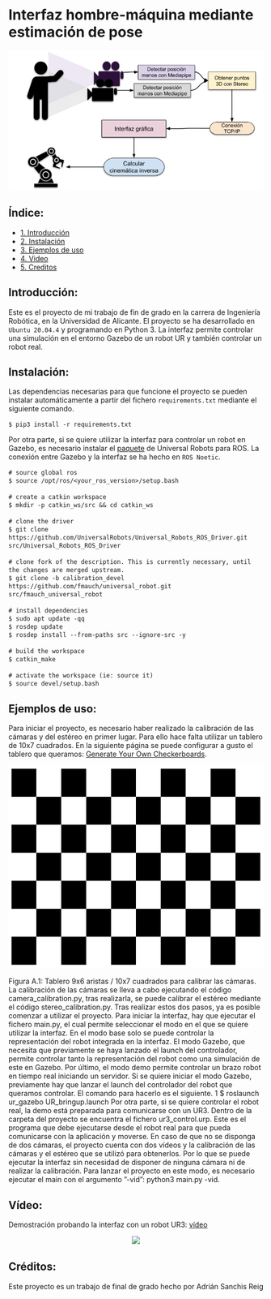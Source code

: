 # Interfaz hombre-máquina mediante estimación de pose
<p align="center">
  <img src="doc/Pipeline.jpg" alt="animated"/>
</p>

## Índice:
  
  - [1. Introducción](#p1)
  - [2. Instalación](#p2)  
  - [3. Ejemplos de uso](#p3)
  - [4. Video](#p4)
  - [5. Creditos](#p5)  

## Introducción: <a name="p1"/>

Este es el proyecto de mi trabajo de fin de grado en la carrera de Ingeniería Robótica, en la Universidad de Alicante. El proyecto se ha desarrollado en `Ubuntu 20.04.4` y programando en Python 3. La interfaz permite controlar una simulación en el entorno Gazebo de un robot UR y también controlar un robot real.

## Instalación: <a name="p2"/>

Las dependencias necesarias para que funcione el proyecto se pueden instalar automáticamente a partir del fichero `requirements.txt` mediante el siguiente comando.

    $ pip3 install -r requirements.txt

Por otra parte, si se quiere utilizar la interfaz para controlar un robot en Gazebo, es necesario instalar el [paquete](https://github.com/UniversalRobots/Universal_Robots_ROS_Driver) de Universal Robots para ROS. La conexión entre Gazebo y la interfaz se ha hecho en `ROS Noetic`.

    # source global ros
    $ source /opt/ros/<your_ros_version>/setup.bash
    
    # create a catkin workspace
    $ mkdir -p catkin_ws/src && cd catkin_ws
    
    # clone the driver
    $ git clone https://github.com/UniversalRobots/Universal_Robots_ROS_Driver.git src/Universal_Robots_ROS_Driver
    
    # clone fork of the description. This is currently necessary, until the changes are merged upstream.
    $ git clone -b calibration_devel https://github.com/fmauch/universal_robot.git src/fmauch_universal_robot
    
    # install dependencies
    $ sudo apt update -qq
    $ rosdep update
    $ rosdep install --from-paths src --ignore-src -y
    
    # build the workspace
    $ catkin_make
    
    # activate the workspace (ie: source it)
    $ source devel/setup.bash

## Ejemplos de uso: <a name="p3"/>

Para iniciar el proyecto, es necesario haber realizado la calibración de las cámaras y del estéreo en primer lugar. Para ello hace falta utilizar un tablero de 10x7 cuadrados. En la siguiente página se puede configurar a gusto el tablero que queramos: [Generate Your Own Checkerboards](https://markhedleyjones.com/projects/calibration-checkerboard-collection).

<p align="center">
  <img height=400 scale="60" src="doc/board.jpg"/>
</p>

Figura A.1: Tablero 9x6 aristas / 10x7 cuadrados para calibrar las cámaras.
La calibración de las cámaras se lleva a cabo ejecutando el código camera_calibration.py,
tras realizarla, se puede calibrar el estéreo mediante el código stereo_calibration.py. Tras realizar estos dos pasos, ya es posible comenzar a utilizar el proyecto.
Para iniciar la interfaz, hay que ejecutar el fichero main.py, el cual permite seleccionar el
modo en el que se quiere utilizar la interfaz. En el modo base solo se puede controlar la representación del robot integrada en la interfaz. El modo Gazebo, que necesita que previamente
se haya lanzado el launch del controlador, permite controlar tanto la representación del robot como una simulación de este en Gazebo. Por último, el modo demo permite controlar un
brazo robot en tiempo real iniciando un servidor.
Si se quiere iniciar el modo Gazebo, previamente hay que lanzar el launch del controlador
del robot que queramos controlar. El comando para hacerlo es el siguiente.
1 $ roslaunch ur_gazebo UR<modelo>_bringup.launch
Por otra parte, si se quiere controlar el robot real, la demo está preparada para comunicarse
con un UR3. Dentro de la carpeta del proyecto se encuentra el fichero ur3_control.urp. Este
es el programa que debe ejecutarse desde el robot real para que pueda comunicarse con la
aplicación y moverse.
En caso de que no se disponga de dos cámaras, el proyecto cuenta con dos vídeos y la
calibración de las cámaras y el estéreo que se utilizó para obtenerlos. Por lo que se puede
ejecutar la interfaz sin necesidad de disponer de ninguna cámara ni de realizar la calibración.
Para lanzar el proyecto en este modo, es necesario ejecutar el main con el argumento ”-vid”:
python3 main.py -vid.

## Vídeo: <a name="p4"/>

Demostración probando la interfaz con un robot UR3: [vídeo](https://www.youtube.com/watch?v=e_8cTOLwNLA)

<p align="center">
  <a href="https://www.youtube.com/watch?v=e_8cTOLwNLA">
    <img src="doc/clip.gif"/>
  </a>
</p>

## Créditos: <a name="p5"/>

Este proyecto es un trabajo de final de grado hecho por Adrián Sanchis Reig
